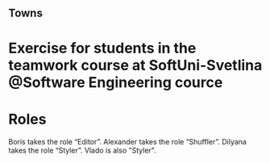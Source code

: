 ## Towns
# Exercise for students in the teamwork course at SoftUni-Svetlina @Software Engineering cource

# Roles
  Boris takes the role “Editor”.
  Alexander takes the role “Shuffler”.
  Dilyana takes the role “Styler”.
  Vlado is also "Styler".